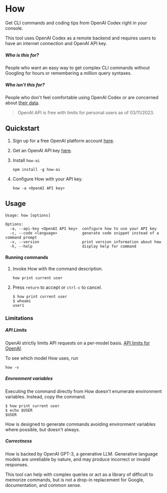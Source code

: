 # How

Get CLI commands and coding tips from OpenAI Codex right in your console.

This tool uses OpenAI Codex as a remote backend and requires users to have an internet connection
and OpenAI API key.

##### Who is this for?

People who want an easy way to get complex CLI commands without Googling for hours or remembering
a million query syntaxes.

##### Who isn't this for?

People who don't feel comfortable using OpenAI Codex or are concerned about
[their data](https://openai.com/policies/api-data-usage-policies).

> OpenAI API is free with limits for personal users as of 03/11/2023.

## Quickstart

1. Sign up for a free OpenAI platform account [here](https://platform.openai.com/overview).
1. Get an OpenAI API key [here](https://platform.openai.com/account/api-keys).
1. Install `how-ai`

    ```shell
    npm install -g how-ai
    ```

1. Configure How with your API key.

    ```shell
    how -a <OpenAI API key>
    ```

## Usage

```shell
Usage: how [options]

Options:
  -a, --api-key <OpenAI API key>  configure how to use your API key
  -c, --code <language>           generate code snippet instead of a command prompt
  -v, --version                   print version information about how
  -h, --help                      display help for command
```

#### Running commands

1. Invoke How with the command description.

    ```shell
    how print current user
    ```

1. Press `return` to accept or `ctrl-c` to cancel.

    ```shell
    $ how print current user
    $ whoami
    user1
    ```

### Limitations

##### API Limits

OpenAI strictly limits API requests on a per-model basis.
[API limits for OpenAI](https://platform.openai.com/docs/guides/rate-limits).

To see which model How uses, run

```shell
how -v
```

##### Envronment variables

Executing the command directly from How doesn't enumerate environment variables. Instead,
copy the command.

```shell
$ how print current user
$ echo $USER
$USER
```

How is designed to generate commands avoiding environment variables where possible, but doesn't
always.

##### Correctness

How is backed by OpenAI GPT-3, a generative LLM. Generative language models are unreliable by nature,
and may produce incorrect or invalid responses.

This tool can help with complex queries or act as a library
of difficult to memorize commands, but is not a drop-in replacement for Google, documentation, and common sense.
